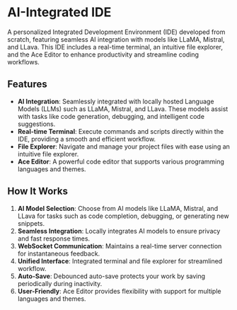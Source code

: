 # AI-Integrated IDE

A personalized Integrated Development Environment (IDE) developed from scratch, featuring seamless AI integration with models like LLaMA, Mistral, and LLava. This IDE includes a real-time terminal, an intuitive file explorer, and the Ace Editor to enhance productivity and streamline coding workflows.

## Features

- **AI Integration**: Seamlessly integrated with locally hosted Language Models (LLMs) such as LLaMA, Mistral, and LLava. These models assist with tasks like code generation, debugging, and intelligent code suggestions.
- **Real-time Terminal**: Execute commands and scripts directly within the IDE, providing a smooth and efficient workflow.
- **File Explorer**: Navigate and manage your project files with ease using an intuitive file explorer.
- **Ace Editor**: A powerful code editor that supports various programming languages and themes.

## How It Works

1. **AI Model Selection**: Choose from AI models like LLaMA, Mistral, and LLava for tasks such as code completion, debugging, or generating new snippets.
2. **Seamless Integration**: Locally integrates AI models to ensure privacy and fast response times.
3. **WebSocket Communication**: Maintains a real-time server connection for instantaneous feedback.
4. **Unified Interface**: Integrated terminal and file explorer for streamlined workflow.
5. **Auto-Save**: Debounced auto-save protects your work by saving periodically during inactivity.
6. **User-Friendly**: Ace Editor provides flexibility with support for multiple languages and themes.
